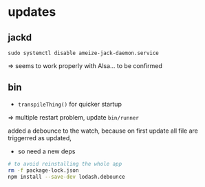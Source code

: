 # updates


## jackd

```
sudo systemctl disable ameize-jack-daemon.service
```

=> seems to work properly with Alsa... to be confirmed



## bin

- `transpileThing()` for quicker startup

=> multiple restart problem, update `bin/runner`

added a debounce to the watch, because on first update all file are triggerred as updated, 
- so need a new deps

```sh
# to avoid reinstalling the whole app
rm -f package-lock.json
npm install --save-dev lodash.debounce
```
